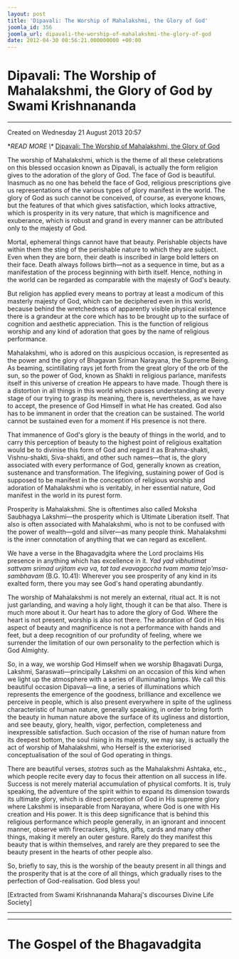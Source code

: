 ```yaml
---
layout: post
title: 'Dipavali: The Worship of Mahalakshmi, the Glory of God'
joomla_id: 356
joomla_url: dipavali-the-worship-of-mahalakshmi-the-glory-of-god
date: 2012-04-30 00:56:21.000000000 +00:00
---
```

# Dipavali: The Worship of Mahalakshmi, the Glory of God by Swami Krishnananda

* * *

Created on Wednesday 21 August 2013 20:57

**READ MORE \\\** [Dipavali: The Worship of Mahalakshmi, the Glory of God](http://www.swami-krishnananda.org/disc/disc_109.html)

The worship of Mahalakshmi, which is the theme of all these celebrations on this blessed occasion known as Dipavali, is actually the form religion gives to the adoration of the glory of God. The face of God is beautiful. Inasmuch as no one has beheld the face of God, religious prescriptions give us representations of the various types of glory manifest in the world. The glory of God as such cannot be conceived, of course, as everyone knows, but the features of that which gives satisfaction, which looks attractive, which is prosperity in its very nature, that which is magnificence and exuberance, which is robust and grand in every manner can be attributed only to the majesty of God.

Mortal, ephemeral things cannot have that beauty. Perishable objects have within them the sting of the perishable nature to which they are subject. Even when they are born, their death is inscribed in large bold letters on their face. Death always follows birth—not as a sequence in time, but as a manifestation of the process beginning with birth itself. Hence, nothing in the world can be regarded as comparable with the majesty of God's beauty.

But religion has applied every means to portray at least a modicum of this masterly majesty of God, which can be deciphered even in this world, because behind the wretchedness of apparently visible physical existence there is a grandeur at the core which has to be brought up to the surface of cognition and aesthetic appreciation. This is the function of religious worship and any kind of adoration that goes by the name of religious performance.

Mahalakshmi, who is adored on this auspicious occasion, is represented as the power and the glory of Bhagavan Sriman Narayana, the Supreme Being. As beaming, scintillating rays jet forth from the great glory of the orb of the sun, so the power of God, known as Shakti in religious parlance, manifests itself in this universe of creation He appears to have made. Though there is a distortion in all things in this world which passes understanding at every stage of our trying to grasp its meaning, there is, nevertheless, as we have to accept, the presence of God Himself in what He has created. God also has to be immanent in order that the creation can be sustained. The world cannot be sustained even for a moment if His presence is not there.

That immanence of God's glory is the beauty of things in the world, and to carry this perception of beauty to the highest point of religious exaltation would be to divinise this form of God and regard it as Brahma-shakti, Vishnu-shakti, Siva-shakti, and other such names—that is, the glory associated with every performance of God, generally known as creation, sustenance and transformation. The lifegiving, sustaining power of God is supposed to be manifest in the conception of religious worship and adoration of Mahalakshmi who is veritably, in her essential nature, God manifest in the world in its purest form.

Prosperity is Mahalakshmi. She is oftentimes also called Moksha Saubhagya Lakshmi—the prosperity which is Ultimate Liberation itself. That also is often associated with Mahalakshmi, who is not to be confused with the power of wealth—gold and silver—as many people think. Mahalakshmi is the inner connotation of anything that we can regard as excellent.

We have a verse in the Bhagavadgita where the Lord proclaims His presence in anything which has excellence in it. _Yad yad vibhutimat sattvam srimad urjitam eva va, tat tad evavagaccha tvam mama tejo'msa-sambhavam_ (B.G. 10.41): Wherever you see prosperity of any kind in its exalted form, there you may see God's hand operating abundantly.

The worship of Mahalakshmi is not merely an external, ritual act. It is not just garlanding, and waving a holy light, though it can be that also. There is much more about it. Our heart has to adore the glory of God. Where the heart is not present, worship is also not there. The adoration of God in His aspect of beauty and magnificence is not a performance with hands and feet, but a deep recognition of our profundity of feeling, where we surrender the limitation of our own personality to the perfection which is God Almighty.

So, in a way, we worship God Himself when we worship Bhagavati Durga, Lakshmi, Saraswati—principally Lakshmi on an occasion of this kind when we light up the atmosphere with a series of illuminating lamps. We call this beautiful occasion Dipavali—a line, a series of illuminations which represents the emergence of the goodness, brilliance and excellence we perceive in people, which is also present everywhere in spite of the ugliness characteristic of human nature, generally speaking, in order to bring forth the beauty in human nature above the surface of its ugliness and distortion, and see beauty, glory, health, vigor, perfection, completeness and inexpressible satisfaction. Such occasion of the rise of human nature from its deepest bottom, the soul rising in its majesty, we may say, is actually the act of worship of Mahalakshmi, who Herself is the exteriorised conceptualisation of the soul of God operating in things.

There are beautiful verses, _stotras_ such as the Mahalakshmi Ashtaka, etc., which people recite every day to focus their attention on all success in life. Success is not merely material accumulation of physical comforts. It is, truly speaking, the adventure of the spirit within to expand its dimension towards its ultimate glory, which is direct perception of God in His supreme glory where Lakshmi is inseparable from Narayana, where God is one with His creation and His power. It is this deep significance that is behind this religious performance which people generally, in an ignorant and innocent manner, observe with firecrackers, lights, gifts, cards and many other things, making it merely an outer gesture. Rarely do they manifest this beauty that is within themselves, and rarely are they prepared to see the beauty present in the hearts of other people also.

So, briefly to say, this is the worship of the beauty present in all things and the prosperity that is at the core of all things, which gradually rises to the perfection of God-realisation. God bless you!

[Extracted from Swami Krishnananda Maharaj's discourses Divine Life Society]

* * *



* * *



# The Gospel of the Bhagavadgita

